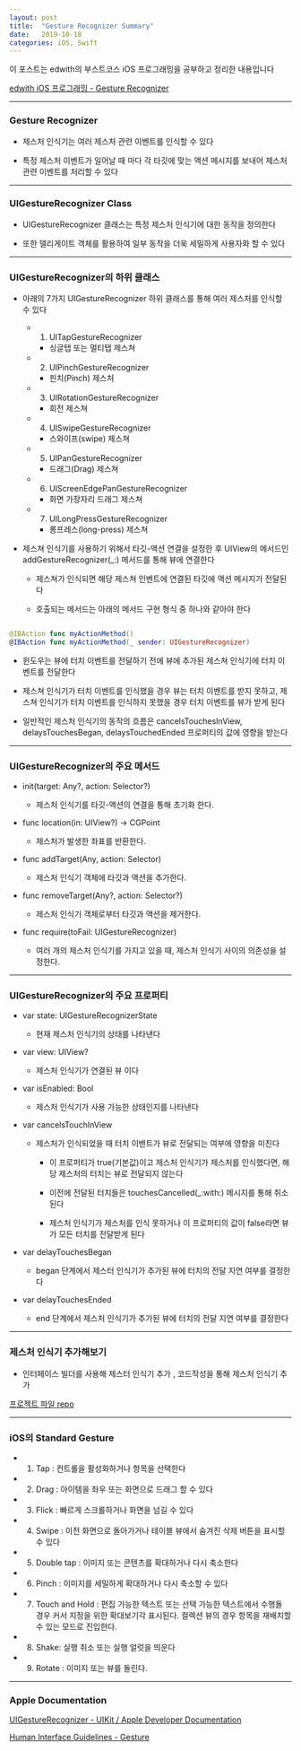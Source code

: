 ```yaml
---
layout: post
title:  "Gesture Recognizer Summary"
date:   2019-10-18
categories: iOS, Swift
---
```


이 포스트는 edwith의 부스트코스 iOS 프로그래밍을 공부하고 정리한 내용입니다

[edwith iOS 프로그래밍 - Gesture Recognizer](https://www.edwith.org/boostcourse-ios/lecture/17992/)

- - -

### Gesture Recognizer

- 제스처 인식기는 여러 제스처 관련 이벤트를 인식할 수 있다

- 특정 제스처 이벤트가 일어날 때 마다 각 타깃에 맞는 액션 메시지를 보내어 제스처 관련 이벤트를 처리할 수 있다

- - -

### UIGestureRecognizer Class

- UIGestureRecognizer 클래스는 특정 제스처 인식기에 대한 동작을 정의한다

- 또한 델리게이트 객체를 활용하여 일부 동작을 더욱 세밀하게 사용자화 할 수 있다

- - -

### UIGestureRecognizer의 하위 클래스

- 아래의 7가지 UIGestureRecognizer 하위 클래스를 통해 여러 제스처를 인식할 수 있다

    - 1) UITapGestureRecognizer
        
        - 싱글탭 또는 멀티탭 제스쳐
        
    - 2) UIPinchGestureRecognizer
    
        - 핀치(Pinch) 제스처
        
    - 3) UIRotationGestureRecognizer
    
        - 회전 제스쳐
        
    - 4) UISwipeGestureRecognizer
    
        - 스와이프(swipe) 제스쳐
        
    - 5) UIPanGestureRecognizer
    
        - 드래그(Drag) 제스쳐
        
    - 6) UIScreenEdgePanGestureRecognizer
    
        - 화면 가장자리 드래그 제스쳐
        
    - 7) UILongPressGestureRecognizer
    
        - 롱프레스(long-press) 제스쳐
        
- 제스쳐 인식기를 사용하기 위해서 타깃-액션 연결을 설정한 후 UIView의 메서드인 addGestureRecognizer(_:) 메서드를 통해 뷰에 연결한다

    - 제스쳐가 인식되면 해당 제스쳐 인벤트에 연결된 타깃에 액션 메시지가 전달된다
    
    - 호출되는 메서드는 아래의 메서드 구현 형식 중 하나와 같아야 한다
    
```swift

@IBAction func myActionMethod()
@IBAction func myActionMethod(_ sender: UIGestureRecognizer)

```

- 윈도우는 뷰에 터치 이벤트를 전달하기 전에 뷰에 추가된 제스쳐 인식기에 터치 이벤트를 전달한다

- 제스쳐 인식기가 터치 이벤트를 인식했을 경우 뷰는 터치 이벤트를 받지 못하고, 제스쳐 인식기가 터치 이벤트를 인식하지 못했을 경우 터치 이벤트를 뷰가 받게 된다

- 일반적인 제스처 인식기의 동작의 흐름은 cancelsTouchesInView, delaysTouchesBegan, delaysTouchedEnded 프로퍼티의 값에 영향을 받는다

- - -

### UIGestureRecognizer의 주요 메서드

- init(target: Any?, action: Selector?)

    - 제스처 인식기를 타깃-액션의 연결을 통해 초기화 한다.

- func location(in: UIView?) -> CGPoint

    - 제스처가 발생한 좌표를 반환한다.
    
- func addTarget(Any, action: Selector)

    - 제스처 인식기 객체에 타깃과 액션을 추가한다.
    
- func removeTarget(Any?, action: Selector?)

    - 제스처 인식기 객체로부터 타깃과 액션을 제거한다.
    
- func require(toFail: UIGestureRecognizer)
    
    - 여러 개의 제스처 인식기를 가지고 있을 때, 제스처 인식기 사이의 의존성을 설정한다.
    
- - -

### UIGestureRecognizer의 주요 프로퍼티

- var state: UIGestureRecognizerState

    - 현재 제스처 인식기의 상태를 나타낸다
    
- var view: UIView?

    - 제스처 인식기가 연결된 뷰 이다
    
- var isEnabled: Bool

    - 제스처 인식기가 사용 가능한 상태인지를 나타낸다
    
- var cancelsTouchInView

    - 제스처가 인식되었을 때 터치 이벤트가 뷰로 전달되는 여부에 영향을 미친다
    
        - 이 프로퍼티가 true(기본값)이고 제스처 인식기가 제스처를 인식했다면, 해당 제스처의 터치는 뷰로 전달되지 않는다
        
        - 이전에 전달된 터치들은 touchesCancelled(_:with:) 메시지를 통해 취소된다
        
        - 제스처 인식기가 제스처를 인식 못하거나 이 프로퍼티의 값이 false라면 뷰가 모든 터치를 전달받게 된다
        
- var delayTouchesBegan

    - began 단계에서 제스터 인식기가 추가된 뷰에 터치의 전달 지연 여부를 결정한다
    
- var delayTouchesEnded

    - end 단계에서 제스처 인식기가 추가된 뷰에 터치의 전달 지연 여부를 결정한다
    
- - -

### 제스처 인식기 추가해보기

- 인터페이스 빌더를 사용해 제스터 인식기 추가 , 코드작성을 통해 제스처 인식기 추가

[프로젝트 파일 repo](https://github.com/VincentGeranium/Swift-Study/tree/master/gestureRecognizerExampleProject)

- - -

### iOS의 Standard Gesture

- 1) Tap : 컨트롤을 활성화하거나 항목을 선택한다

- 2) Drag : 아이템을 좌우 또는 화면으로 드래그 할 수 있다

- 3) Flick : 빠르게 스크롤하거나 화면을 넘길 수 있다

- 4) Swipe : 이전 화면으로 돌아가거나 테이블 뷰에서 숨겨진 삭제 버튼을 표시할 수 있다

- 5) Double tap : 이미지 또는 콘텐츠를 확대하거나 다시 축소한다

- 6) Pinch : 이미지를 세밀하게 확대하거나 다시 축소할 수 있다

- 7) Touch and Hold : 편집 가능한 텍스트 또는 선택 가능한 텍스트에서 수행돌 경우 커서 지정을 위한 확대보기각 표시된다. 컬렉션 뷰의 경우 항목을 재배치할 수 있는 모드로 진입한다.

- 8) Shake: 실행 취소 또는 실행 얼럿을 띄운다

- 9) Rotate : 이미지 또는 뷰를 돌린다.

- - -

### Apple Documentation

[UIGestureRecognizer - UIKit / Apple Developer Documentation](https://developer.apple.com/documentation/uikit/uigesturerecognizer)

[Human Interface Guidelines - Gesture](https://developer.apple.com/design/human-interface-guidelines/ios/user-interaction/gestures/)